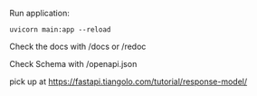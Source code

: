 Run application:

```
uvicorn main:app --reload

```

Check the docs with /docs or /redoc

Check Schema with /openapi.json

pick up at https://fastapi.tiangolo.com/tutorial/response-model/
